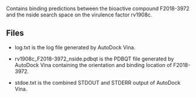 Contains binding predictions between the bioactive compound F2018-3972 and the nside search space on the virulence factor rv1908c.

## Files

- log.txt is the log file generated by AutoDock Vina.

- rv1908c_F2018-3972_nside.pdbqt is the PDBQT file generated by AutoDock Vina containing the orientation and binding location of F2018-3972.

- stdoe.txt is the combined STDOUT and STDERR output of AutoDock Vina.

